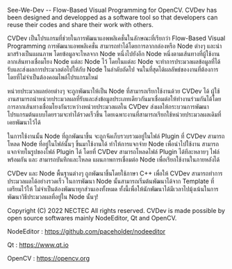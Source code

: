See-We-Dev  --  Flow-Based Visual Programming for OpenCV. CVDev has been designed and developped as a software tool so that developers can reuse their codes and share their work with others. 

CVDev เป็นโปรแกรมที่ช่วยในการพัฒนาแอพพลิเคชั่นในลักษณะที่เรียกว่า Flow-Based Visual Programming การพัฒนาแอพพลิเคชั่น สามารถทำได้โดยการลากกล่องหรือ Node ต่างๆ และนำมาสร้างเป็นแผนภาพ โดยข้อมูลจะไหลจาก Node หนึ่งไปยังอีก Node หนึ่งตามเส้นทางที่ผู้ใช้งานลากเส้นทางเชื่อมโยง Node แต่ละ Node ไว้ โดยในแต่ละ Node จะทำการประมวลผลข้อมูลที่ได้รับและส่งผลการประมวลต่อไปให้กับ Node ในลำดับถัดไป จนในที่สุดได้ผลลัพธ์ของงานที่ต้องการ โดยที่ไม่จำเป็นต้องคอมไพล์โปรแกรมใหม่

หน่วยประมวลผลย่อยต่างๆ จะถูกพัฒนาให้เป็น Node ที่สามารถเรียกใช้งานด้วย CVDev ได้ ผู้ใช้งานสามารถนำหน่วยประมวลผลที่รับและส่งข้อมูลประเภทเดียวกันมาเชื่อมต่อให้ทำงานร่วมกันได้โดยการลากเส้นทางเชื่อมโยงกันระหว่างหน่วยประมวลผลใน CVDev ส่งผลให้กระบวนการพัฒนาโปรแกรมต้นแบบโดยรวมจะทำได้รวดเร็วขึ้น โดยเฉพาะงานที่สามารถเรียกใช้หน่วยประมวลผลเดิมที่เคยพัฒนาไว้ได้

ในการใช้งานนั้น Node ที่ถูกพัฒนาขึ้น จะถูกจัดเก็บรวบรวมอยู่ในไฟล์ Plugin ที่ CVDev สามารถโหลด Node ที่อยู่ในไฟล์นั้นๆ ขึ้นมาใช้งานได้ ทำให้การแจกจ่าย Node เพื่อนำไปใช้งาน สามารถแจกจ่ายในรูปของไฟล์ Plugin ได้ โดยที่ CVDev สามารถโหลดไฟล์ Plugin ได้ทีละหลายๆ ไฟล์พร้อมกัน และ สามารถบันทึกและโหลด แผนภาพการเชื่อมต่อ Node เพื่อเรียกใช้งานในภายหลังได้

CVDev และ Node พื้นฐานต่างๆ ถูกพัฒนาขึ้นโดยใช้ภาษา C++ เพื่อให้ CVDev สามารถทำการประมวลผลได้อย่างรวดเร็ว ในการพัฒนา Node นั้นสามารถเริ่มต้นพัฒนาได้จาก Template ที่เตรียมไว้ให้ ไม่จำเป็นต้องพัฒนาทุกส่วนเองทั้งหมด ทั้งนี้เพื่อให้นักพัฒนาได้มีเวลาไปมุ้งเน้นในการพัฒนาวิธีประมวลผลที่อยู่ใน Node นั้นๆ!

Copyright (C) 2022 NECTEC All rights reserved. CVDev is made possible by open source softwares mainly NodeEditor, Qt and OpenCV.

NodeEditor : https://github.com/paceholder/nodeeditor

Qt : https://www.qt.io 

OpenCV : https://opencv.org
